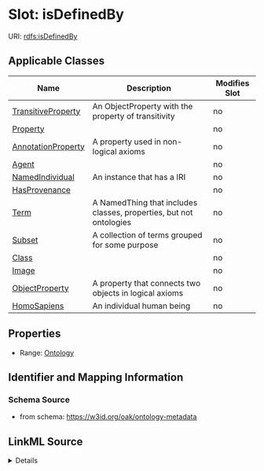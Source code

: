 

# Slot: isDefinedBy

URI: [rdfs:isDefinedBy](http://www.w3.org/2000/01/rdf-schema#isDefinedBy)



<!-- no inheritance hierarchy -->





## Applicable Classes

| Name | Description | Modifies Slot |
| --- | --- | --- |
| [TransitiveProperty](TransitiveProperty.md) | An ObjectProperty with the property of transitivity |  no  |
| [Property](Property.md) |  |  no  |
| [AnnotationProperty](AnnotationProperty.md) | A property used in non-logical axioms |  no  |
| [Agent](Agent.md) |  |  no  |
| [NamedIndividual](NamedIndividual.md) | An instance that has a IRI |  no  |
| [HasProvenance](HasProvenance.md) |  |  no  |
| [Term](Term.md) | A NamedThing that includes classes, properties, but not ontologies |  no  |
| [Subset](Subset.md) | A collection of terms grouped for some purpose |  no  |
| [Class](Class.md) |  |  no  |
| [Image](Image.md) |  |  no  |
| [ObjectProperty](ObjectProperty.md) | A property that connects two objects in logical axioms |  no  |
| [HomoSapiens](HomoSapiens.md) | An individual human being |  no  |







## Properties

* Range: [Ontology](Ontology.md)





## Identifier and Mapping Information







### Schema Source


* from schema: https://w3id.org/oak/ontology-metadata




## LinkML Source

<details>
```yaml
name: isDefinedBy
from_schema: https://w3id.org/oak/ontology-metadata
close_mappings:
- pav:importedFrom
- dcterms:publisher
rank: 1000
slot_uri: rdfs:isDefinedBy
alias: isDefinedBy
domain_of:
- HasProvenance
range: Ontology

```
</details>